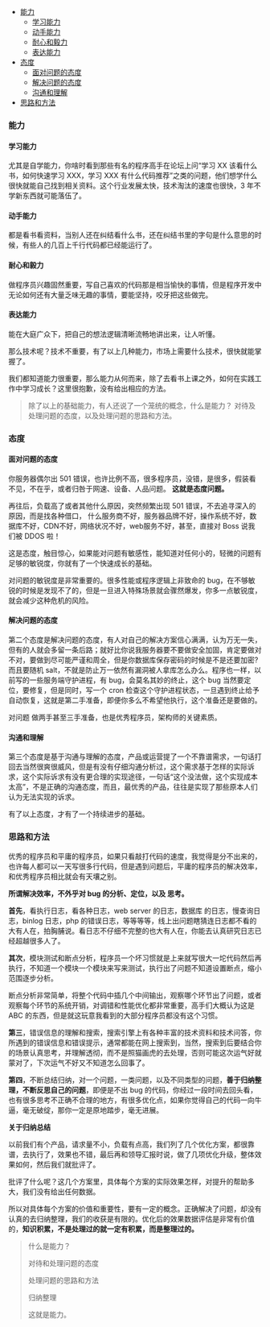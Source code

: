 <!-- TOC -->

- [能力](#能力)
    - [学习能力](#学习能力)
    - [动手能力](#动手能力)
    - [耐心和毅力](#耐心和毅力)
    - [表达能力](#表达能力)
- [态度](#态度)
    - [面对问题的态度](#面对问题的态度)
    - [解决问题的态度](#解决问题的态度)
    - [沟通和理解](#沟通和理解)
- [思路和方法](#思路和方法)

<!-- /TOC -->


### 能力

#### 学习能力

尤其是自学能力，你啥时看到那些有名的程序高手在论坛上问“学习 XX 该看什么书，如何快速学习 XXX，学习 XXX 有什么代码推荐”之类的问题，他们想学什么很快就能自己找到相关资料。这个行业发展太快，技术淘汰的速度也很快，3 年不学新东西就可能落伍了。

#### 动手能力

都是看书看资料，当别人还在纠结看什么书，还在纠结书里的字句是什么意思的时候，有些人的几百上千行代码都已经能运行了。

#### 耐心和毅力

做程序员兴趣固然重要，写自己喜欢的代码那是相当愉快的事情，但是程序开发中无论如何还有大量乏味无趣的事情，要能坚持，咬牙把这些做完。

#### 表达能力

能在大庭广众下，把自己的想法逻辑清晰流畅地讲出来，让人听懂。

那么技术呢？技术不重要，有了以上几种能力，市场上需要什么技术，很快就能掌握了。


我们都知道能力很重要，那么能力从何而来，除了去看书上课之外，如何在实践工作中学习成长？这里很抱歉，没有给出相应的方法。


> 除了以上的基础能力，有人还说了一个笼统的概念，什么是能力？ 对待及处理问题的态度，以及处理问题的思路和方法。


### 态度

#### 面对问题的态度 

你服务器偶尔出 501 错误，也许比例不高，很多程序员，没错，是很多，假装看不见，不在乎，或者归咎于网速、设备、人品问题。 **这就是态度问题。**

再往后，负载高了或者其他什么原因，突然频繁出现 501 错误，不去追寻深入的原因，而是找各种借口， 什么服务商不好，服务器品牌不好，操作系统不好，数据库不好，CDN不好，网络状况不好，web服务不好，甚至，直接对 Boss 说我们被 DDOS 啦！

这是态度，触目惊心，如果能对问题有敏感性，能知道对任何小的，轻微的问题有足够的敏锐度，你就有了一个快速成长的基础。

对问题的敏锐度是非常重要的。很多性能或程序逻辑上非致命的 bug，在不够敏锐的时候是发现不了的，但是一旦进入特殊场景就会骤然爆发，你多一点敏锐度，就会减少这种危机的风险。


#### 解决问题的态度

第二个态度是解决问题的态度，有人对自己的解决方案信心满满，认为万无一失，但有的人就会多留一条后路；就好比你说我服务器要不要做安全加固，肯定要做对不对，要做到尽可能严谨和周全，但是你数据库保存密码的时候是不是还要加密?而且要随机 salt，不就是防止万一依然有漏洞被人拿库怎么办么。程序也一样，以前写的一些服务端守护进程，有 bug，会莫名其妙的终止，这个 bug 当然要定位，要修复，但是同时，写一个 cron 检查这个守护进程状态，一旦遇到终止给予自动恢复，这就是第二手准备，即便你多么不希望他执行，这个准备还是要做的。

对问题 做两手甚至三手准备，也是优秀程序员，架构师的关键素质。

#### 沟通和理解

第三个态度是基于沟通与理解的态度，产品或运营提了一个不靠谱需求，一句话打回去当然很爽很威风，但是有没有仔细沟通分析过，这个需求基于怎样的实际诉求，这个实际诉求有没有更合理的实现途径，一句话“这个没法做，这个实现成本太高”，不是正确的沟通态度，而且，最优秀的产品，往往是实现了那些原本人们认为无法实现的诉求。

有了以上态度，才有了一个持续进步的基础。

### 思路和方法

优秀的程序员和平庸的程序员，如果只看敲打代码的速度，我觉得是分不出来的，也许每人都可以一天写很多行代码，但是遇到问题后，平庸的程序员的解决效率，和优秀程序员相比就会有天壤之别。

**所谓解决效率，不外乎对 bug 的分析、定位，以及 思考。**


**首先**，看执行日志，看各种日志，web server 的日志，数据库 的日志，慢查询日志，binlog 日志，php 的错误日志，等等等等，线上出问题瞎猜连日志都不看的大有人在，拍胸脯说。看日志不仔细不完整的也大有人在，你能去认真研究日志已经超越很多人了。


**其次**，模块测试和断点分析，程序员一个坏习惯就是上来就写很大一坨代码然后再执行，不知道一个模块一个模块来写来测试，执行出了问题不知道设置断点，缩小范围逐步分析。

断点分析非常简单，将整个代码中插几个中间输出，观察哪个环节出了问题，或者观察每个环节的系统开销，对调错和性能优化都非常重要，高手们大概认为这是 ABC 的东西，但是就这玩意我看到的大部分程序员都没有这个习惯。


**第三**，错误信息的理解和搜索，搜索引擎上有各种丰富的技术资料和技术问答，你所遇到的错误信息和错误提示，通常都能在网上搜索到，当然，搜索到后要结合你的场景认真思考，并理解透彻，而不是照猫画虎的去处理，否则可能这次运气好就蒙对了，下次运气不好又不知道怎么回事了。

**第四**，不断总结归纳，对一个问题，一类问题，以及不同类型的问题，**善于归纳整理，不断反思自己的问题**，即便是不出 bug 的代码，你经过一段时间去回头看，也有很多思考不正确不合理的地方，有很多优化点，如果你觉得自己的代码一向牛逼，毫无破绽，那你一定是原地踏步，毫无进展。

**关于归纳总结**

以前我们有个产品，请求量不小，负载有点高，我们列了几个优化方案，都很靠谱，去执行了，效果也不错，最后再和领导汇报时说，做了几项优化升级，整体效果如何，然后我们就批评了。

批评了什么呢？这几个方案里，具体每个方案的实际效果怎样，对提升的帮助多大，我们没有给出任何数据。

所以对具体每个方案的价值和重要性，要有一定的概念。正确解决了问题，却没有认真的去归纳整理，我们的收获是有限的。优化后的效果数据评估是非常有价值的，**知识积累，不是处理过的就一定有积累，而是整理过的。**

>什么是能力？
>
>对待和处理问题的态度
>
>处理问题的思路和方法
>
>归纳整理
>
>这就是能力。


